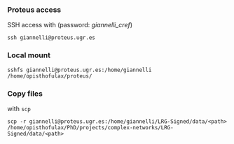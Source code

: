### Proteus access
SSH access with (password: *giannelli_cref*)
```
ssh giannelli@proteus.ugr.es
```
### Local mount
```
sshfs giannelli@proteus.ugr.es:/home/giannelli /home/opisthofulax/proteus/
```
### Copy files
with `scp`
```
scp -r giannelli@proteus.ugr.es:/home/giannelli/LRG-Signed/data/<path> /home/opisthofulax/PhD/projects/complex-networks/LRG-Signed/data/<path>
```